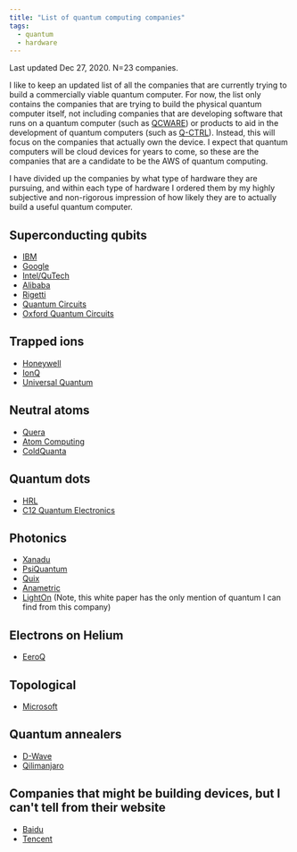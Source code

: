 ```yaml
---
title: "List of quantum computing companies"
tags:
  - quantum
  - hardware
---
```


Last updated Dec 27, 2020. N=23 companies.

I like to keep an updated list of all the companies that are currently trying to build a commercially viable quantum computer. For now, the list only contains the companies that are trying to build the physical quantum computer itself, not including companies that are developing software that runs on a quantum computer (such as [QCWARE](https://qcware.com/)) or products to aid in the development of quantum computers (such as [Q-CTRL](https://q-ctrl.com/products/)). Instead, this will focus on the companies that actually own the device. I expect that quantum computers will be cloud devices for years to come, so these are the companies that are a candidate to be the AWS of quantum computing.

I have divided up the companies by what type of hardware they are pursuing, and within each type of hardware I ordered them by my highly subjective and non-rigorous impression of how likely they are to actually build a useful quantum computer.

## Superconducting qubits
- [IBM](https://www.ibm.com/quantum-computing/)
- [Google](https://research.google/teams/applied-science/quantum/)
- [Intel/QuTech](https://www.intel.com/content/www/us/en/research/quantum-computing.html)
- [Alibaba](https://damo.alibaba.com/labs/quantum)
- [Rigetti](https://www.rigetti.com/)
- [Quantum Circuits](https://quantumcircuits.com/)
- [Oxford Quantum Circuits](https://oxfordquantumcircuits.com/story)

## Trapped ions
- [Honeywell](https://www.honeywell.com/us/en/company/quantum)
- [IonQ](https://ionq.com/)
- [Universal Quantum](https://universalquantum.com/)

## Neutral atoms
- [Quera](https://www.quera-computing.com/)
- [Atom Computing](https://www.atom-computing.com/)
- [ColdQuanta](https://www.coldquanta.com/#)

## Quantum dots
- [HRL](https://quantum.hrl.com/)
- [C12 Quantum Electronics](https://www.linkedin.com/company/c12-quantum-electronics/)

## Photonics
- [Xanadu](https://www.xanadu.ai/)
- [PsiQuantum](https://psiquantum.com/)
- [Quix](https://www.quix.nl/)
- [Anametric](https://anametric.com/)
- [LightOn](https://lighton.ai/wp-content/uploads/2020/10/White-Paper.pdf) (Note, this white paper has the only mention of quantum I can find from this company)

## Electrons on Helium
- [EeroQ](https://www.eeroq.com/)

## Topological
- [Microsoft](https://cloudblogs.microsoft.com/quantum/2018/06/06/the-microsoft-approach-to-quantum-computing/)

## Quantum annealers
- [D-Wave](https://www.dwavesys.com/)
- [Qilimanjaro](http://www.qilimanjaro.tech/about/)

## Companies that might be building devices, but I can't tell from their website
- [Baidu](http://research.baidu.com/Research_Areas/index-view?id=75)
- [Tencent](https://quantum.tencent.com/en-us/)